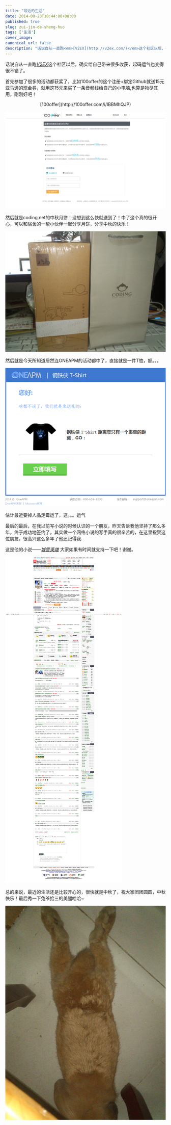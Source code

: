 ```yaml
---
title: "最近的生活"
date: 2014-09-23T10:44:00+08:00
published: true
slug: zui-jin-de-sheng-huo
tags: ['生活']
cover_image: 
canonical_url: false
description: "话说自从一直跑<em>[V2EX](http://v2ex.com/)</em>这个社区以后，确实给自己带来很多收获，起码运气也变得很不错了。"
---
```




话说自从一直跑<em>[V2EX](http://v2ex.com/)</em>这个社区以后，确实给自己带来很多收获，起码运气也变得很不错了。

首先参加了很多的活动都获奖了，比如100offer的这个注册+绑定Github就送15元亚马逊的现金券，就用这15元来买了一条音频线给自己的小电脑,也算是物尽其用，刚刚好吧！

<center>[100offer](http://100offer.com/i/IBBMhQJP)</center>

![100offer](./images/火狐截图_2014-09-05T16-04-06.583Z.png)

然后就是coding.net的中秋月饼！没想到这么快就送到了！中了这个真的很开心，可以和宿舍的一帮小伙伴一起分享月饼，分享中秋的快乐！

![coding.net月饼](./images/DSC_0001.jpg)

然后就是今天所知道居然连ONEAPM的活动都中了，直接就是一件T恤，额。。。

![ONEAPM](./images/火狐截图_2014-09-05T15-43-01.926Z.png)

估计最近要掉人品走霉运了，这。。。运气

最后的最后，在我以前写小说的时候认识的一个朋友，昨天告诉我他坚持了那么多年，终于成功地签约了，其实做一个网络小说的写手真的很辛苦的，在这里祝贺这位朋友，很高兴这么多年了他还记得我.

这是他的小说——[<em>城管英雄</em>](http://www.qidian.com/Book/3262349.aspx)  大家如果有时间就支持一下吧！谢谢。

![城管英雄](./images/火狐截图_2014-09-05T16-12-19.962Z.png)

总的来说，最近的生活还是比较开心的，很快就是中秋了，祝大家团团圆圆，中秋快乐！最后秀一下兔爷拾三的美腿哈哈~

![拾三](./images/DSC_0006.jpg)